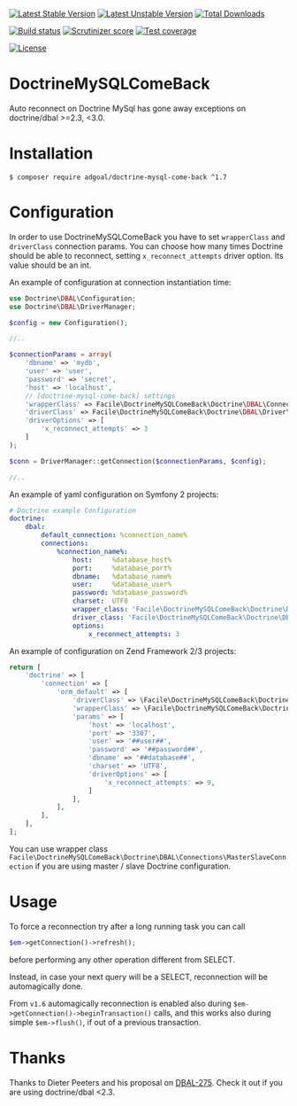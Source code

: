 [![Latest Stable Version](https://poser.pugx.org/adgoal/doctrine-mysql-come-back/v/stable.svg)](https://packagist.org/packages/adgoal/doctrine-mysql-come-back) 
[![Latest Unstable Version](https://poser.pugx.org/adgoal/doctrine-mysql-come-back/v/unstable.svg)](https://packagist.org/packages/adgoal/doctrine-mysql-come-back) 
[![Total Downloads](https://poser.pugx.org/adgoal/doctrine-mysql-come-back/downloads.svg)](https://packagist.org/packages/adgoal/doctrine-mysql-come-back) 

[![Build status](https://travis-ci.org/adgoal/doctrine-mysql-come-back.svg)]( https://travis-ci.org/adgoal/doctrine-mysql-come-back)
[![Scrutinizer score](https://scrutinizer-ci.com/g/adgoal/doctrine-mysql-come-back/badges/quality-score.png?b=master)](https://scrutinizer-ci.com/g/adgoal/doctrine-mysql-come-back/?branch=master)
[![Test coverage](https://scrutinizer-ci.com/g/adgoal/doctrine-mysql-come-back/badges/coverage.png?b=master)](https://scrutinizer-ci.com/g/adgoal/doctrine-mysql-come-back/?branch=master)

[![License](https://poser.pugx.org/adgoal/doctrine-mysql-come-back/license.svg)](https://packagist.org/packages/adgoal/doctrine-mysql-come-back)
# DoctrineMySQLComeBack

Auto reconnect on Doctrine MySql has gone away exceptions on doctrine/dbal >=2.3, <3.0.

# Installation

```console
$ composer require adgoal/doctrine-mysql-come-back ^1.7
```

# Configuration

In order to use DoctrineMySQLComeBack you have to set `wrapperClass` and `driverClass` connection params.
You can choose how many times Doctrine should be able to reconnect, setting `x_reconnect_attempts` driver option. Its value should be an int.

An example of configuration at connection instantiation time:

```php
use Doctrine\DBAL\Configuration;
use Doctrine\DBAL\DriverManager;

$config = new Configuration();

//..

$connectionParams = array(
    'dbname' => 'mydb',
    'user' => 'user',
    'password' => 'secret',
    'host' => 'localhost',
    // [doctrine-mysql-come-back] settings
    'wrapperClass' => Facile\DoctrineMySQLComeBack\Doctrine\DBAL\Connection::class,
    'driverClass' => Facile\DoctrineMySQLComeBack\Doctrine\DBAL\Driver\PDOMySql\Driver:class,
    'driverOptions' => [
        'x_reconnect_attempts' => 3
    ]
);

$conn = DriverManager::getConnection($connectionParams, $config);

//..
```

An example of yaml configuration on Symfony 2 projects:

```yaml
# Doctrine example Configuration
doctrine:
    dbal:
        default_connection: %connection_name%
        connections:
            %connection_name%:
                host:     %database_host%
                port:     %database_port%
                dbname:   %database_name%
                user:     %database_user%
                password: %database_password%
                charset:  UTF8
                wrapper_class: 'Facile\DoctrineMySQLComeBack\Doctrine\DBAL\Connection'
                driver_class: 'Facile\DoctrineMySQLComeBack\Doctrine\DBAL\Driver\PDOMySql\Driver'
                options:
                    x_reconnect_attempts: 3
```

An example of configuration on Zend Framework 2/3 projects:

```php
return [
    'doctrine' => [
        'connection' => [
            'orm_default' => [
                'driverClass' => \Facile\DoctrineMySQLComeBack\Doctrine\DBAL\Driver\PDOMySql\Driver::class,
                'wrapperClass' => \Facile\DoctrineMySQLComeBack\Doctrine\DBAL\Connection::class,
                'params' => [
                    'host' => 'localhost',
                    'port' => '3307',
                    'user' => '##user##',
                    'password' => '##password##',
                    'dbname' => '##database##',
                    'charset' => 'UTF8',
                    'driverOptions' => [
                        'x_reconnect_attempts' => 9,
                    ]
                ],
            ],
        ],
    ],
];
```

You can use wrapper class `Facile\DoctrineMySQLComeBack\Doctrine\DBAL\Connections\MasterSlaveConnection` if you are 
using master / slave Doctrine configuration.

# Usage

To force a reconnection try after a long running task you can call 
```php
$em->getConnection()->refresh();
```
before performing any other operation different from SELECT.

Instead, in case your next query will be a SELECT, reconnection will be automagically done.

From `v1.6` automagically reconnection is enabled also during `$em->getConnection()->beginTransaction()` calls,
and this works also during simple `$em->flush()`, if out of a previous transaction.

# Thanks

Thanks to Dieter Peeters and his proposal on [DBAL-275](https://github.com/doctrine/dbal/issues/1454).
Check it out if you are using doctrine/dbal <2.3.
